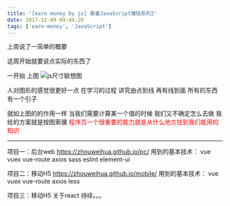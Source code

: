 ```yaml
---
title: '[earn money by js] 靠着JavaScript赚钱系列2'
date: 2017-12-09 09:44:20
tags: ['earn-money', 'JavaScript']
---
```


上周说了一简单的概要 

这周开始就要说点实际的东西了

一开始 上图
![js尺寸联想图](/earn-money-by-js-2/size.gif)

人对图形的感觉很更好一点 在学习的过程 讲究由点到线 再有线到面
所有的东西有一个引子

就如上图的的作用一样 当我们需要计算某一个值的时候 我们又不确定怎么去做 我给的方案就是按图索骥
<font color="#FF0000">程序员一个很重要的能力就是从什么地方找到我们能用的知识</font> 

----------------

项目一：后台web https://zhouweihua.github.io/pc/
用到的基本技术： vue vuex vue-route axios sass eslint element-ui

项目二：移动H5 https://zhouweihua.github.io/mobile/
用到的基本技术： vue vuex vue-route axios less

项目三：移动H5 关于react 待续。。。